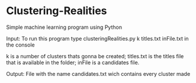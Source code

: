 # Clustering-Realities
Simple machine learning program using Python

Input:
To run this program type clusteringRealities.py k titles.txt inFile.txt in the console

k is a number of clusters thats gonna be created;
titles.txt is the titles file that is available in the folder;
inFile is a candidates file.

Output:
File with the name candidates.txt wich contains every cluster made